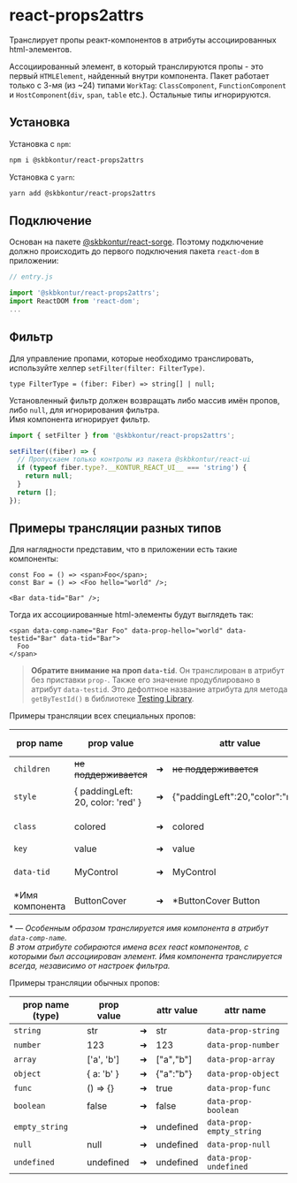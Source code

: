 # react-props2attrs

Транслирует пропы реакт-компонентов в атрибуты ассоциированных html-элементов.

Ассоциированный элемент, в который транслируются пропы - это первый `HTMLElement`, найденный внутри компонента. Пакет работает только с 3-мя (из ~24) типами `WorkTag`: `ClassComponent`, `FunctionComponent` и `HostComponent`(`div`, `span`, `table` etc.). Остальные типы игнорируются.

## Установка

Установка с `npm`:

```bash
npm i @skbkontur/react-props2attrs
```

Установка с `yarn`:

```bash
yarn add @skbkontur/react-props2attrs
```

## Подключение

Основан на пакете [@skbkontur/react-sorge](https://github.com/skbkontur/react-sorge). Поэтому подключение должно происходить до первого подключения пакета `react-dom` в приложении:

```typescript
// entry.js

import '@skbkontur/react-props2attrs';
import ReactDOM from 'react-dom';
...
```

## Фильтр

Для управление пропами, которые необходимо транслировать, используйте хелпер `setFilter(filter: FilterType)`.

```typescript1
type FilterType = (fiber: Fiber) => string[] | null;
```

Установленный фильтр должен возвращать либо массив имён пропов, либо `null`, для игнорирования фильтра.  
Имя компонента игнорирует фильтр.

```typescript
import { setFilter } from '@skbkontur/react-props2attrs';

setFilter((fiber) => {
  // Пропускаем только контролы из пакета @skbkontur/react-ui
  if (typeof fiber.type?.__KONTUR_REACT_UI__ === 'string') {
    return null;
  }
  return [];
});
```

## Примеры трансляции разных типов

Для наглядности представим, что в приложении есть такие компоненты:

```tsx
const Foo = () => <span>Foo</span>;
const Bar = () => <Foo hello="world" />;

<Bar data-tid="Bar" />;
```

Тогда их ассоциированные html-элементы будут выглядеть так:

```tsx
<span data-comp-name="Bar Foo" data-prop-hello="world" data-testid="Bar" data-tid="Bar">
  Foo
</span>
```

> **Обратите внимание на проп `data-tid`**. Он транслирован в атрибут без приставки `prop-`. Также его значение продублировано в атрибут `data-testid`. Это дефолтное название атрибута для метода `getByTestId()` в библиотеке [Testing Library](https://www.npmjs.com/package/@testing-library/react).

Примеры трансляции всех специальных пропов:

| prop name        | prop value                        |     | attr value                       | attr name                    |
| ---------------- | --------------------------------- | --- | -------------------------------- | ---------------------------- |
| `children`       | ~~не поддерживается~~             | ➜   | ~~не поддерживается~~            |                              |
| `style`          | { paddingLeft: 20, color: 'red' } | ➜   | {"paddingLeft":20,"color":"red"} | `data-prop-style`            |
| `class`          | colored                           | ➜   | colored                          | `data-prop-classname`        |
| `key`            | value                             | ➜   | value                            | `data-key`                   |
| `data-tid`       | MyControl                         | ➜   | MyControl                        | `data-tid` and `data-testid` |
| \*Имя компонента | ButtonCover                       | ➜   | \*ButtonCover Button             | `data-comp-name`             |

\* — _Особенным образом транслируется имя компонента в атрибут `data-comp-name`.<br/>В этом атрибуте собираются имена всех react компонентов, с которыми был ассоциирован элемент. Имя компонента транслируется всегда, независимо от настроек фильтра._

Примеры трансляции обычных пропов:

| prop name (type) | prop value |     | attr value | attr name                |
| ---------------- | ---------- | --- | ---------- | ------------------------ |
| `string`         | str        | ➜   | str        | `data-prop-string`       |
| `number`         | 123        | ➜   | 123        | `data-prop-number`       |
| `array`          | ['a', 'b'] | ➜   | ["a","b"]  | `data-prop-array`        |
| `object`         | { a: 'b' } | ➜   | {"a":"b"}  | `data-prop-object`       |
| `func`           | () => {}   | ➜   | true       | `data-prop-func`         |
| `boolean`        | false      | ➜   | false      | `data-prop-boolean`      |
| `empty_string`   |            | ➜   | undefined  | `data-prop-empty_string` |
| `null`           | null       | ➜   | undefined  | `data-prop-null`         |
| `undefined`      | undefined  | ➜   | undefined  | `data-prop-undefined`    |
